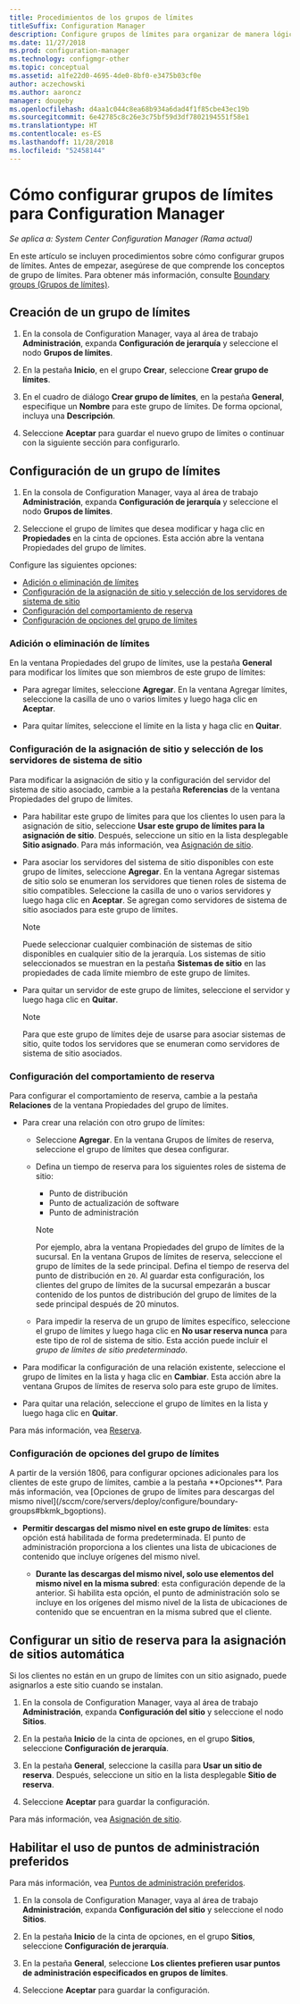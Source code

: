 ```yaml
---
title: Procedimientos de los grupos de límites
titleSuffix: Configuration Manager
description: Configure grupos de límites para organizar de manera lógica las ubicaciones de red relacionadas denominadas límites.
ms.date: 11/27/2018
ms.prod: configuration-manager
ms.technology: configmgr-other
ms.topic: conceptual
ms.assetid: a1fe22d0-4695-4de0-8bf0-e3475b03cf0e
author: aczechowski
ms.author: aaroncz
manager: dougeby
ms.openlocfilehash: d4aa1c044c8ea68b934a6dad4f1f85cbe43ec19b
ms.sourcegitcommit: 6e42785c8c26e3c75bf59d3df7802194551f58e1
ms.translationtype: HT
ms.contentlocale: es-ES
ms.lasthandoff: 11/28/2018
ms.locfileid: "52458144"
---
```

# <a name="how-to-configure-boundary-groups-for-configuration-manager"></a>Cómo configurar grupos de límites para Configuration Manager

*Se aplica a: System Center Configuration Manager (Rama actual)*

En este artículo se incluyen procedimientos sobre cómo configurar grupos de límites. Antes de empezar, asegúrese de que comprende los conceptos de grupo de límites. Para obtener más información, consulte [Boundary groups (Grupos de límites)](/sccm/core/servers/deploy/configure/boundary-groups).



## <a name="bkmk_create"></a> Creación de un grupo de límites  

1.  En la consola de Configuration Manager, vaya al área de trabajo **Administración**, expanda **Configuración de jerarquía** y seleccione el nodo **Grupos de límites**.  

2.  En la pestaña **Inicio**, en el grupo **Crear**, seleccione **Crear grupo de límites**.  

3.  En el cuadro de diálogo **Crear grupo de límites**, en la pestaña **General**, especifique un **Nombre** para este grupo de límites. De forma opcional, incluya una **Descripción**.  

4.  Seleccione **Aceptar** para guardar el nuevo grupo de límites o continuar con la siguiente sección para configurarlo.  


## <a name="bkmk_config"></a> Configuración de un grupo de límites  

1.  En la consola de Configuration Manager, vaya al área de trabajo **Administración**, expanda **Configuración de jerarquía** y seleccione el nodo **Grupos de límites**.  

2.  Seleccione el grupo de límites que desea modificar y haga clic en **Propiedades** en la cinta de opciones. Esta acción abre la ventana Propiedades del grupo de límites.  

Configure las siguientes opciones:  
- [Adición o eliminación de límites](#bkmk_add)  
- [Configuración de la asignación de sitio y selección de los servidores de sistema de sitio](#bkmk_references)  
- [Configuración del comportamiento de reserva](#bkmk_bg-fallback)  
- [Configuración de opciones del grupo de límites](#bkmk_options)  


### <a name="bkmk_add"></a> Adición o eliminación de límites

En la ventana Propiedades del grupo de límites, use la pestaña **General** para modificar los límites que son miembros de este grupo de límites:  

- Para agregar límites, seleccione **Agregar**. En la ventana Agregar límites, seleccione la casilla de uno o varios límites y luego haga clic en **Aceptar**.  

- Para quitar límites, seleccione el límite en la lista y haga clic en **Quitar**.  


### <a name="bkmk_references"></a> Configuración de la asignación de sitio y selección de los servidores de sistema de sitio

Para modificar la asignación de sitio y la configuración del servidor del sistema de sitio asociado, cambie a la pestaña **Referencias** de la ventana Propiedades del grupo de límites.  

- Para habilitar este grupo de límites para que los clientes lo usen para la asignación de sitio, seleccione **Usar este grupo de límites para la asignación de sitio**. Después, seleccione un sitio en la lista desplegable **Sitio asignado**. Para más información, vea [Asignación de sitio](/sccm/core/servers/deploy/configure/boundary-groups#site-assignment).  

- Para asociar los servidores del sistema de sitio disponibles con este grupo de límites, seleccione **Agregar**. En la ventana Agregar sistemas de sitio solo se enumeran los servidores que tienen roles de sistema de sitio compatibles. Seleccione la casilla de uno o varios servidores y luego haga clic en **Aceptar**. Se agregan como servidores de sistema de sitio asociados para este grupo de límites.  

    > [!NOTE]  
    >  Puede seleccionar cualquier combinación de sistemas de sitio disponibles en cualquier sitio de la jerarquía. Los sistemas de sitio seleccionados se muestran en la pestaña **Sistemas de sitio** en las propiedades de cada límite miembro de este grupo de límites.  

- Para quitar un servidor de este grupo de límites, seleccione el servidor y luego haga clic en **Quitar**.  

    > [!NOTE]  
    >  Para que este grupo de límites deje de usarse para asociar sistemas de sitio, quite todos los servidores que se enumeran como servidores de sistema de sitio asociados.  


### <a name="bkmk_bg-fallback"></a> Configuración del comportamiento de reserva

Para configurar el comportamiento de reserva, cambie a la pestaña **Relaciones** de la ventana Propiedades del grupo de límites.  

- Para crear una relación con otro grupo de límites:  

    - Seleccione **Agregar**. En la ventana Grupos de límites de reserva, seleccione el grupo de límites que desea configurar.  

    - Defina un tiempo de reserva para los siguientes roles de sistema de sitio:  
        - Punto de distribución  
        - Punto de actualización de software  
        - Punto de administración  

        > [!Note]  
        > Por ejemplo, abra la ventana Propiedades del grupo de límites de la sucursal. En la ventana Grupos de límites de reserva, seleccione el grupo de límites de la sede principal. Defina el tiempo de reserva del punto de distribución en `20`. Al guardar esta configuración, los clientes del grupo de límites de la sucursal empezarán a buscar contenido de los puntos de distribución del grupo de límites de la sede principal después de 20 minutos.  

    - Para impedir la reserva de un grupo de límites específico, seleccione el grupo de límites y luego haga clic en **No usar reserva nunca** para este tipo de rol de sistema de sitio. Esta acción puede incluir el *grupo de límites de sitio predeterminado*.  

- Para modificar la configuración de una relación existente, seleccione el grupo de límites en la lista y haga clic en **Cambiar**. Esta acción abre la ventana Grupos de límites de reserva solo para este grupo de límites.  
 
- Para quitar una relación, seleccione el grupo de límites en la lista y luego haga clic en **Quitar**.  

Para más información, vea [Reserva](/sccm/core/servers/deploy/configure/boundary-groups#fallback). 


### <a name="bkmk_options"></a> Configuración de opciones del grupo de límites
<!--1356193--> A partir de la versión 1806, para configurar opciones adicionales para los clientes de este grupo de límites, cambie a la pestaña **Opciones**. Para más información, vea [Opciones de grupo de límites para descargas del mismo nivel](/sccm/core/servers/deploy/configure/boundary-groups#bkmk_bgoptions).

- **Permitir descargas del mismo nivel en este grupo de límites**: esta opción está habilitada de forma predeterminada. El punto de administración proporciona a los clientes una lista de ubicaciones de contenido que incluye orígenes del mismo nivel.  

    - **Durante las descargas del mismo nivel, solo use elementos del mismo nivel en la misma subred**: esta configuración depende de la anterior. Si habilita esta opción, el punto de administración solo se incluye en los orígenes del mismo nivel de la lista de ubicaciones de contenido que se encuentran en la misma subred que el cliente.  


## <a name="bkmk_site-fallback"></a> Configurar un sitio de reserva para la asignación de sitios automática  

Si los clientes no están en un grupo de límites con un sitio asignado, puede asignarlos a este sitio cuando se instalan.

1.  En la consola de Configuration Manager, vaya al área de trabajo **Administración**, expanda **Configuración del sitio** y seleccione el nodo **Sitios**.  

2.  En la pestaña **Inicio** de la cinta de opciones, en el grupo **Sitios**, seleccione **Configuración de jerarquía**.  

3.  En la pestaña **General**, seleccione la casilla para **Usar un sitio de reserva**. Después, seleccione un sitio en la lista desplegable **Sitio de reserva**.  

4.  Seleccione **Aceptar** para guardar la configuración.  

Para más información, vea [Asignación de sitio](/sccm/core/servers/deploy/configure/boundary-groups#site-assignment).


## <a name="bkmk_proc-prefer"></a> Habilitar el uso de puntos de administración preferidos  

Para más información, vea [Puntos de administración preferidos](/sccm/core/servers/deploy/configure/boundary-groups#bkmk_preferred).

1.  En la consola de Configuration Manager, vaya al área de trabajo **Administración**, expanda **Configuración del sitio** y seleccione el nodo **Sitios**.  

2. En la pestaña **Inicio** de la cinta de opciones, en el grupo **Sitios**, seleccione **Configuración de jerarquía**.  

3. En la pestaña **General**, seleccione **Los clientes prefieren usar puntos de administración especificados en grupos de límites**.  

4. Seleccione **Aceptar** para guardar la configuración.  

